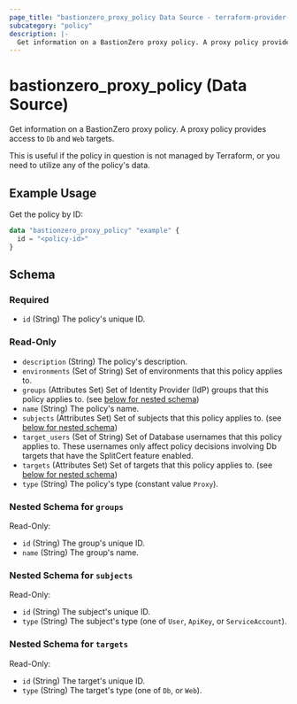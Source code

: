 ```yaml
---
page_title: "bastionzero_proxy_policy Data Source - terraform-provider-bastionzero"
subcategory: "policy"
description: |-
  Get information on a BastionZero proxy policy. A proxy policy provides access to Db and Web targets.
---
```


# bastionzero_proxy_policy (Data Source)

Get information on a BastionZero proxy policy. A proxy policy provides access to `Db` and `Web` targets.

This is useful if the policy in question is not managed by Terraform, or you
need to utilize any of the policy's data.

## Example Usage

Get the policy by ID:

```terraform
data "bastionzero_proxy_policy" "example" {
  id = "<policy-id>"
}
```

<!-- schema generated by tfplugindocs -->
## Schema

### Required

- `id` (String) The policy's unique ID.

### Read-Only

- `description` (String) The policy's description.
- `environments` (Set of String) Set of environments that this policy applies to.
- `groups` (Attributes Set) Set of Identity Provider (IdP) groups that this policy applies to. (see [below for nested schema](#nestedatt--groups))
- `name` (String) The policy's name.
- `subjects` (Attributes Set) Set of subjects that this policy applies to. (see [below for nested schema](#nestedatt--subjects))
- `target_users` (Set of String) Set of Database usernames that this policy applies to. These usernames only affect policy decisions involving Db targets that have the SplitCert feature enabled.
- `targets` (Attributes Set) Set of targets that this policy applies to. (see [below for nested schema](#nestedatt--targets))
- `type` (String) The policy's type (constant value `Proxy`).

<a id="nestedatt--groups"></a>
### Nested Schema for `groups`

Read-Only:

- `id` (String) The group's unique ID.
- `name` (String) The group's name.


<a id="nestedatt--subjects"></a>
### Nested Schema for `subjects`

Read-Only:

- `id` (String) The subject's unique ID.
- `type` (String) The subject's type (one of `User`, `ApiKey`, or `ServiceAccount`).


<a id="nestedatt--targets"></a>
### Nested Schema for `targets`

Read-Only:

- `id` (String) The target's unique ID.
- `type` (String) The target's type (one of `Db`, or `Web`).